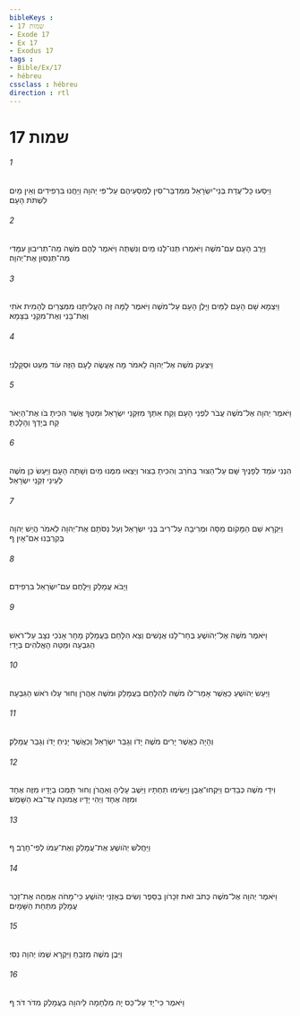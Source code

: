 ```yaml
---
bibleKeys : 
- שמות 17
- Exode 17
- Ex 17
- Exodus 17
tags : 
- Bible/Ex/17
- hébreu
cssclass : hébreu
direction : rtl
---
```


# שמות 17

###### 1
וַיִּסְעוּ כָּל־עֲדַת בְּנֵי־יִשְׂרָאֵל מִמִּדְבַּר־סִין לְמַסְעֵיהֶם עַל־פִּי יְהוָה וַיַּחֲנוּ בִּרְפִידִים וְאֵין מַיִם לִשְׁתֹּת הָעָם׃
###### 2
וַיָּרֶב הָעָם עִם־מֹשֶׁה וַיֹּאמְרוּ תְּנוּ־לָנוּ מַיִם וְנִשְׁתֶּה וַיֹּאמֶר לָהֶם מֹשֶׁה מַה־תְּרִיבוּן עִמָּדִי מַה־תְּנַסּוּן אֶת־יְהוָה׃
###### 3
וַיִּצְמָא שָׁם הָעָם לַמַּיִם וַיָּלֶן הָעָם עַל־מֹשֶׁה וַיֹּאמֶר לָמָּה זֶּה הֶעֱלִיתָנוּ מִמִּצְרַיִם לְהָמִית אֹתִי וְאֶת־בָּנַי וְאֶת־מִקְנַי בַּצָּמָא׃
###### 4
וַיִּצְעַק מֹשֶׁה אֶל־יְהוָה לֵאמֹר מָה אֶעֱשֶׂה לָעָם הַזֶּה עֹוד מְעַט וּסְקָלֻנִי׃
###### 5
וַיֹּאמֶר יְהוָה אֶל־מֹשֶׁה עֲבֹר לִפְנֵי הָעָם וְקַח אִתְּךָ מִזִּקְנֵי יִשְׂרָאֵל וּמַטְּךָ אֲשֶׁר הִכִּיתָ בֹּו אֶת־הַיְאֹר קַח בְּיָדְךָ וְהָלָכְתָּ׃
###### 6
הִנְנִי עֹמֵד לְפָנֶיךָ שָּׁם עַל־הַצּוּר בְּחֹרֵב וְהִכִּיתָ בַצּוּר וְיָצְאוּ מִמֶּנּוּ מַיִם וְשָׁתָה הָעָם וַיַּעַשׂ כֵּן מֹשֶׁה לְעֵינֵי זִקְנֵי יִשְׂרָאֵל׃
###### 7
וַיִּקְרָא שֵׁם הַמָּקֹום מַסָּה וּמְרִיבָה עַל־רִיב בְּנֵי יִשְׂרָאֵל וְעַל נַסֹּתָם אֶת־יְהוָה לֵאמֹר הֲיֵשׁ יְהוָה בְּקִרְבֵּנוּ אִם־אָיִן׃ ף
###### 8
וַיָּבֹא עֲמָלֵק וַיִּלָּחֶם עִם־יִשְׂרָאֵל בִּרְפִידִם׃
###### 9
וַיֹּאמֶר מֹשֶׁה אֶל־יְהֹושֻׁעַ בְּחַר־לָנוּ אֲנָשִׁים וְצֵא הִלָּחֵם בַּעֲמָלֵק מָחָר אָנֹכִי נִצָּב עַל־רֹאשׁ הַגִּבְעָה וּמַטֵּה הָאֱלֹהִים בְּיָדִי׃
###### 10
וַיַּעַשׂ יְהֹושֻׁעַ כַּאֲשֶׁר אָמַר־לֹו מֹשֶׁה לְהִלָּחֵם בַּעֲמָלֵק וּמֹשֶׁה אַהֲרֹן וְחוּר עָלוּ רֹאשׁ הַגִּבְעָה׃
###### 11
וְהָיָה כַּאֲשֶׁר יָרִים מֹשֶׁה יָדֹו וְגָבַר יִשְׂרָאֵל וְכַאֲשֶׁר יָנִיחַ יָדֹו וְגָבַר עֲמָלֵק׃
###### 12
וִידֵי מֹשֶׁה כְּבֵדִים וַיִּקְחוּ־אֶבֶן וַיָּשִׂימוּ תַחְתָּיו וַיֵּשֶׁב עָלֶיהָ וְאַהֲרֹן וְחוּר תָּמְכוּ בְיָדָיו מִזֶּה אֶחָד וּמִזֶּה אֶחָד וַיְהִי יָדָיו אֱמוּנָה עַד־בֹּא הַשָּׁמֶשׁ׃
###### 13
וַיַּחֲלֹשׁ יְהֹושֻׁעַ אֶת־עֲמָלֵק וְאֶת־עַמֹּו לְפִי־חָרֶב׃ ף
###### 14
וַיֹּאמֶר יְהוָה אֶל־מֹשֶׁה כְּתֹב זֹאת זִכָּרֹון בַּסֵּפֶר וְשִׂים בְּאָזְנֵי יְהֹושֻׁעַ כִּי־מָחֹה אֶמְחֶה אֶת־זֵכֶר עֲמָלֵק מִתַּחַת הַשָּׁמָיִם׃
###### 15
וַיִּבֶן מֹשֶׁה מִזְבֵּחַ וַיִּקְרָא שְׁמֹו יְהוָה נִסִּי׃
###### 16
וַיֹּאמֶר כִּי־יָד עַל־כֵּס יָהּ מִלְחָמָה לַיהוָה בַּעֲמָלֵק מִדֹּר דֹּר׃ ף
